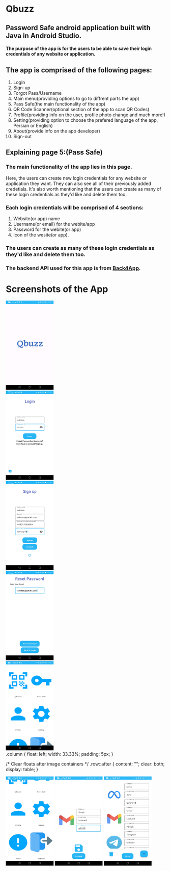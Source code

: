 # Qbuzz
## Password Safe android application built with Java in Android Studio.
#### The purpose of the app is for the users to be able to save their login credentials of any website or application.
## The app is comprised of the following pages:
1. Login
2. Sign-up
3. Forgot Pass/Username
4. Main menu(providing options to go to diffrent parts the app)
5. Pass Safe(the main functionality of the app)
6. QR Code Scanner(optional section of the app to scan QR Codes)
7. Profile(providing info on the user, profile photo change and much more!)
8. Setting(providing option to choose the prefered language of the app, Persian or English)
9. About(provide info on the app developer)
  10. Sign-out

## Explaining page 5:(Pass Safe)
### The main functionality of the app lies in this page. 

Here, the users can create new login credentials for any website or application they want. They can also see all of their previously added credetials. It's also worth mentioning that the users can create as many of these login credentials as they'd like and delete them too.
### Each login credentials will be comprised of 4 sections: 
1. Website(or app) name 
2. Username(or email) for the webite/app 
3. Password for the webite(or app) 
4. Icon of the wesite(or app).
### The users can create as many of these login credentials as they'd like and delete them too.
### The backend API used for this app is from [Back4App](https://Back4App.com).
# Screenshots of the App
<div class="row">
  <div class="column">
    <img src="https://github.com/MohsenSa/Qbuzz/blob/main/App%20Screenshots/First%20Page%20-%20Qbuzz%20Logo.jpg" width="150" height="280">
  </div>
  <div class="column">
    <img src="https://github.com/MohsenSa/Qbuzz/blob/main/App%20Screenshots/Login%20Page.jpg?raw=true" width="150" height="280">
  </div>
  <div class="column">
    <img src="https://github.com/MohsenSa/Qbuzz/blob/main/App%20Screenshots/Signup%20Page.jpg?raw=true" width="150" height="280">
  </div>
  <div class="column">
    <img src="https://github.com/MohsenSa/Qbuzz/blob/main/App%20Screenshots/Reset%20Password%20Page.jpg?raw=true" width="150" height="280">
  </div>
  <div class="column">
    <img src="https://github.com/MohsenSa/Qbuzz/blob/main/App%20Screenshots/Main%20Menu%201.jpg?raw=true" width="150" height="280">
  </div>
</div>
.column {
  float: left;
  width: 33.33%;
  padding: 5px;
}

/* Clear floats after image containers */
.row::after {
  content: "";
  clear: both;
  display: table;
}

<img src="https://github.com/MohsenSa/Qbuzz/blob/main/App%20Screenshots/Main%20Menu%202.jpg?raw=true" width="150" height="280">
<img src="https://github.com/MohsenSa/Qbuzz/blob/main/App%20Screenshots/Add%20Credentials%20-%20Gmail.jpg?raw=true" width="150" height="280">
<img src="https://github.com/MohsenSa/Qbuzz/blob/main/App%20Screenshots/All%20Credentials.jpg?raw=true" width="150" height="280">


